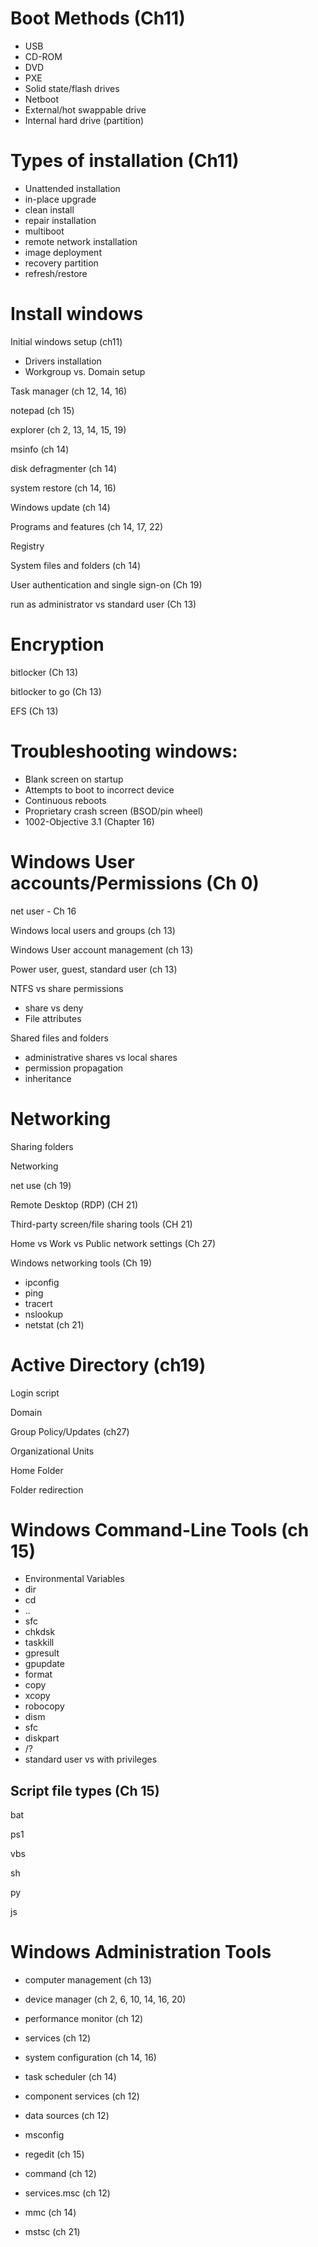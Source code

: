 # Boot Methods (Ch11)

* USB
* CD-ROM
* DVD
* PXE
* Solid state/flash drives
* Netboot
* External/hot swappable drive
* Internal hard drive (partition)

# Types of installation (Ch11)

* Unattended installation
* in-place upgrade
* clean install
* repair installation
* multiboot
* remote network installation
* image deployment
* recovery partition
* refresh/restore

# Install windows

Initial windows setup (ch11)

* Drivers installation
* Workgroup vs. Domain setup

Task manager (ch 12, 14, 16)

notepad (ch 15)

explorer (ch 2, 13, 14, 15, 19)

msinfo (ch 14)

disk defragmenter (ch 14)

system restore (ch 14, 16)

Windows update (ch 14)

Programs and features (ch 14, 17, 22)

Registry

System files and folders (ch 14)

User authentication and single sign-on (Ch 19)

run as administrator vs standard user (Ch 13)

# Encryption

bitlocker (Ch 13)

bitlocker to go (Ch 13)

EFS (Ch 13)

# Troubleshooting windows:

* Blank screen on startup
* Attempts to boot to incorrect device
* Continuous reboots
* Proprietary crash screen (BSOD/pin wheel)
* 1002-Objective 3.1 (Chapter 16)

# Windows User accounts/Permissions (Ch 0)

net user - Ch 16

Windows local users and groups (ch 13)

Windows User account management (ch 13)

Power user, guest, standard user (ch 13)

NTFS vs share permissions

* share vs deny
* File attributes

Shared files and folders

* administrative shares vs local shares
* permission propagation
* inheritance



# Networking

Sharing folders

Networking

net use (ch 19)

Remote Desktop (RDP) (CH 21)

Third-party screen/file sharing tools (CH 21)

Home vs Work vs Public network settings (Ch 27)

Windows networking tools (Ch 19)

* ipconfig
* ping
* tracert
* nslookup
* netstat (ch 21)

# Active Directory (ch19)

Login script

Domain

Group Policy/Updates (ch27)

Organizational Units

Home Folder

Folder redirection

# Windows Command-Line Tools (ch 15)

* Environmental Variables
* dir
* cd
* ..
* sfc
* chkdsk
* taskkill
* gpresult
* gpupdate
* format
* copy
* xcopy
* robocopy
* dism
* sfc
* diskpart
* /?
* standard user vs with privileges

## Script file types (Ch 15)

bat

ps1

vbs

sh

py

js

# Windows Administration Tools

* computer management (ch 13)

* device manager (ch 2, 6, 10, 14, 16, 20)

* performance monitor (ch 12)

* services (ch 12)

* system configuration (ch 14, 16)

* task scheduler (ch 14)

* component services (ch 12)

* data sources (ch 12)

* msconfig

* regedit (ch 15)

* command (ch 12)

* services.msc (ch 12)

* mmc (ch 14)

* mstsc (ch 21)

  